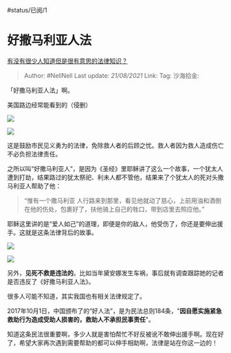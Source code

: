 #status/已阅/1 
# 好撒马利亚人法

[有没有很少人知道但是很有意思的法律知识？](https://www.zhihu.com/question/280706855/answer/854344277)

> Author: #NellNell
> Last update: *21/08/2021*
> Link:
> Tag:
> 沙海拾金:

「好撒马利亚人法」啊。

美国路边经常能看到的（侵删）

![](https://pic3.zhimg.com/50/v2-b6703384019a3d33768af5bbf1080f79_720w.jpg?source=c8b7c179)

![](https://pic3.zhimg.com/80/v2-b6703384019a3d33768af5bbf1080f79_720w.jpg?source=c8b7c179)

这是鼓励市民见义勇为的法律，免除救人者的后顾之忧。救人者因为救人造成伤亡不必负担法律责任。

之所以叫“好撒马利亚人”，是因为《圣经》里耶稣讲了这么一个故事，一个犹太人遭到打劫，结果路过的犹太祭祀、利未人都不管他，结果来了个犹太人的死对头撒马利亚人帮助了他：

> “惟有一个撒马利亚 人行路来到那里，看见他就动了慈心，上前用油和酒倒在他的伤处，包裹好了，扶他骑上自己的牲口，带到店里去照应他。”

‭‭耶稣这里讲的是“爱人如己”的道理，即便是你的敌人，他受伤了，你还是要伸出援手。这就是这条法律背后的故事。

![](https://pic3.zhimg.com/50/v2-9631d9779d4e74dcaa210a992ba0562b_720w.jpg?source=c8b7c179)

![](https://pic3.zhimg.com/80/v2-9631d9779d4e74dcaa210a992ba0562b_720w.jpg?source=c8b7c179)

另外，**见死不救是违法的**。比如当年黛安娜发生车祸，事后就有调查跟踪她的记者是否违反了《好撒马利亚人法》。

很多人可能不知道，其实我国也有相关法律规定了。

2017年10月1日，中国颁布了的“好人法”，是为民法总则184条，"**因自愿实施紧急救助行为造成受助人损害的，救助人不承担民事责任**"。

知道这条民法很重要啊，多少人就是害怕帮忙不好反被讹不敢伸出援手啊。现在好了，希望大家再次遇到需要帮助的都可以伸手相助啊，法律是站在你这一边的！
